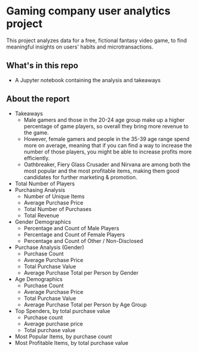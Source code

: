 # Gaming company user analytics project
This project analyzes data for a free, fictional fantasy video game, to find meaningful insights on users' habits and microtransactions.

## What's in this repo
* A Jupyter notebook containing the analysis and takeaways

## About the report
* Takeaways
    * Male gamers and those in the 20-24 age group make up a higher percentage of game players, so overall they bring more revenue to the game.
    * However, female gamers and people in the 35-39 age range spend more on average, meaning that if you can find a way to increase the number of those players, you might be able to increase profits more efficiently.
    * Oathbreaker, Fiery Glass Crusader and Nirvana are among both the most popular and the most profitable items, making them good candidates for further marketing & promotion.
* Total Number of Players
* Purchasing Analysis 
    * Number of Unique Items
    * Average Purchase Price
    * Total Number of Purchases
    * Total Revenue
* Gender Demographics
    * Percentage and Count of Male Players
    * Percentage and Count of Female Players
    * Percentage and Count of Other / Non-Disclosed
* Purchase Analysis (Gender)
    * Purchase Count
    * Average Purchase Price
    * Total Purchase Value
    * Average Purchase Total per Person by Gender
* Age Demographics
    * Purchase Count
    * Average Purchase Price
    * Total Purchase Value
    * Average Purchase Total per Person by Age Group
* Top Spenders, by total purchase value 
    * Purchase count
    * Average purchase price
    * Total purchase value
* Most Popular Items, by purchase count
* Most Profitable Items, by total purchase value
